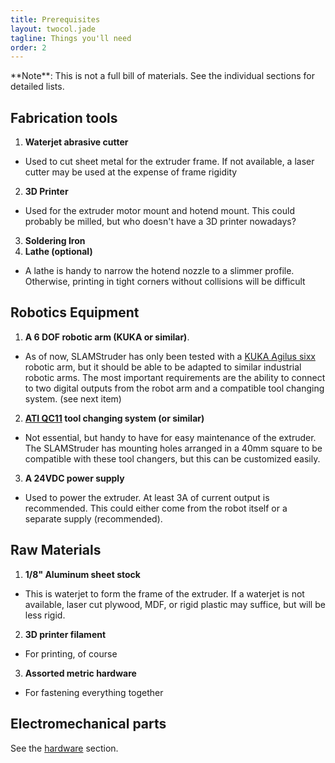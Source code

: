 ```yaml
---
title: Prerequisites
layout: twocol.jade
tagline: Things you'll need
order: 2
---
```


<p class="uk-alert uk-alert-warning">**Note**: This is not a full bill of materials. See the individual sections for detailed lists.</p>

## Fabrication tools

1. **Waterjet abrasive cutter**
 - Used to cut sheet metal for the extruder frame. If not available, a laser cutter may be used at the expense of frame rigidity
2. **3D Printer**
 - Used for the extruder motor mount and hotend mount. This could probably be milled, but who doesn't have a 3D printer nowadays?
3. **Soldering Iron**
4. **Lathe (optional)**
 - A lathe is handy to narrow the hotend nozzle to a slimmer profile. Otherwise, printing in tight corners without collisions will be difficult

## Robotics Equipment

1. **A 6 DOF robotic arm (KUKA or similar)**. 
 - As of now, SLAMStruder has only been tested with a [KUKA Agilus sixx](http://www.kuka-robotics.com/en/products/industrial_robots/small_robots/kr6_r900_sixx/) robotic arm, but it should be able to be adapted to similar industrial robotic arms. The most important requirements are the ability to connect to two digital outputs from the robot arm and a compatible tool changing system. (see next item)
2. **[ATI QC11](http://www.ati-ia.com/products/toolchanger/QC.aspx?ID=QC-11) tool changing system (or similar)**
 - Not essential, but handy to have for easy maintenance of the extruder. The SLAMStruder has mounting holes arranged in a 40mm square to be compatible with these tool changers, but this can be customized easily.
3. **A 24VDC power supply**
 - Used to power the extruder. At least 3A of current output is recommended. This could either come from the robot itself or a separate supply (recommended). 

## Raw Materials

1. **1/8" Aluminum sheet stock**
 - This is waterjet to form the frame of the extruder. If a waterjet is not available, laser cut plywood, MDF, or rigid plastic may suffice, but will be less rigid.
2. **3D printer filament**
 - For printing, of course
3. **Assorted metric hardware**
 - For fastening everything together

## Electromechanical parts

See the [hardware](/make/hardware) section.
